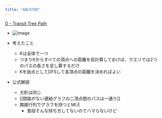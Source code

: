 ```yaml
---
title: "ABC070D"
---
```


[D - Transit Tree Path](https://atcoder.jp/contests/abc070/tasks/abc070_d)
- ![image](https://gyazo.com/7747dc17e290d49629796ab6d7387f3a/thumb/1000)

- 考えたこと
    - Kは全体で一つ
    - つまりKからすべての頂点への距離を前計算しておけば、クエリでは2つのパスの長さを足し算するだけ
    - Kを始点としてDFSして各頂点の距離を決めればよい
- 公式解説
    - 方針は同じ
    - [[閉路がない連結グラフの二頂点間のパスは一通り]]
    - 隣接行列でグラフを持つとMLE
        - 普段そんな持ち方してないのでハマらないけど
